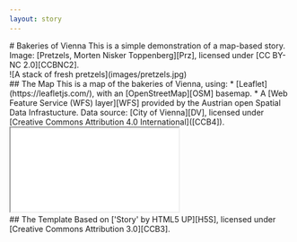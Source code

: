 ```yaml
---
layout: story
---
```


<!-- An example of a A HTML-markdown hybrid approach for more complex layouts. For GitHub Pages/Jekyll, you can embed markdown in elements by setting the 'markdown="1"' attribute (see https://stackoverflow.com/questions/29368902/how-can-i-wrap-my-markdown-in-an-html-div) but it seems the closing tag can't be indented, and you lose syntax highlighting. -->

<section class="banner style1 orient-right content-align-left image-position-right onload-image-fade-in onload-content-fade-in fullscreen">
<div class="content" markdown="1">
# Bakeries of Vienna
This is a simple demonstration of a map-based story.  
Image: [Pretzels, Morten Nisker Toppenberg][Prz], licensed under [CC BY-NC 2.0][CCBNC2].  
</div>
<div class="image" markdown="1">
![A stack of fresh pretzels](images/pretzels.jpg)  
</div>
</section>

<section class="banner style1 orient-left content-align-left image-position-center onscroll-content-fade-in onscroll-image-fade-in fullscreen">
<div class="content" markdown="1">
## The Map
This is a map of the bakeries of Vienna, using:
* [Leaflet](https://leafletjs.com/), with an [OpenStreetMap][OSM] basemap.
* A [Web Feature Service (WFS) layer][WFS] provided by the Austrian open Spatial Data Infrastucture. Data source: [City of Vienna][DV], licensed under [Creative Commons Attribution 4.0 International]([CCB4]).
</div>
<div class="image">
    <iframe src="maps/bakeries-vienna-map.html"></iframe>
</div>
</section>

<section class="spotlight style1 content-align-center onscroll-content-fade-in">
<div class="content" markdown="1">
## The Template
Based on ['Story' by HTML5 UP][H5S], licensed under [Creative Commons Attribution 3.0][CCB3].
</div>
</section>

[Prz]:https://www.flickr.com/photos/94211698@N00/3917161112
[OSM]:https://www.openstreetmap.org/
[WFS]:https://www.data.gv.at/katalog/dataset/stadt-wien_webfeatureservicewfswien
[DV]:https://data.wien.gv.at
[H5S]:https://html5up.net/story
[CCB4]:https://creativecommons.org/licenses/by/4.0/deed.de
[CCB3]:https://creativecommons.org/licenses/by/3.0/
[CCBNC2]:https://creativecommons.org/licenses/by-nc/2.0/